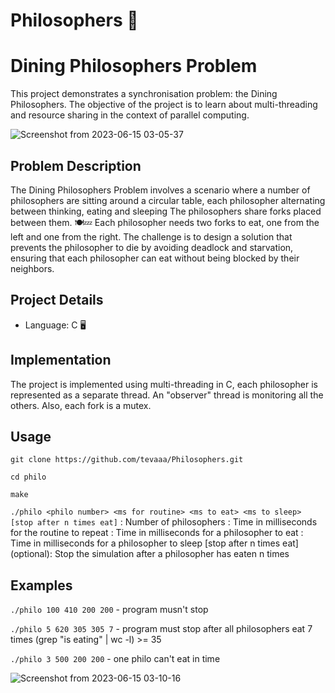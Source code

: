 # Philosophers 🧙

# Dining Philosophers Problem

This project demonstrates a synchronisation problem: the Dining Philosophers. The objective of the project is to learn about multi-threading and resource sharing in the context of parallel computing.

![Screenshot from 2023-06-15 03-05-37](https://github.com/tevaaa/Philosophers/assets/74090323/1608e57c-0fb0-4b21-8724-123ffcfba06a)

## Problem Description

The Dining Philosophers Problem involves a scenario where a number of philosophers are sitting around a circular table, each philosopher alternating between thinking, eating and sleeping The philosophers share forks placed between them. 🍽️💤 
Each philosopher needs two forks to eat, one from the left and one from the right. The challenge is to design a solution that prevents the philosopher to die by avoiding deadlock and starvation, ensuring that each philosopher can eat without being blocked by their neighbors.

## Project Details

- Language: C 🖥️

## Implementation

The project is implemented using multi-threading in C, each philosopher is represented as a separate thread. An "observer" thread is monitoring all the others. Also, each fork is a mutex.


## Usage

`git clone https://github.com/tevaaa/Philosophers.git`

`cd philo`

`make` 

`./philo <philo number> <ms for routine> <ms to eat> <ms to sleep> [stop after n times eat]` 
<philo number>: Number of philosophers
<ms for routine>: Time in milliseconds for the routine to repeat
<ms to eat>: Time in milliseconds for a philosopher to eat
<ms to sleep>: Time in milliseconds for a philosopher to sleep
[stop after n times eat] (optional): Stop the simulation after a philosopher has eaten n times

## Examples 

`./philo 100 410 200 200` - 
program musn't stop


`./philo 5 620 305 305 7` - 
program must stop after all philosophers eat 7 times (grep "is eating" | wc -l) >= 35


`./philo 3 500 200 200` - 
one philo can't eat in time

![Screenshot from 2023-06-15 03-10-16](https://github.com/tevaaa/Philosophers/assets/74090323/ca520ada-93a9-48f0-a66c-d166b6777c29)

